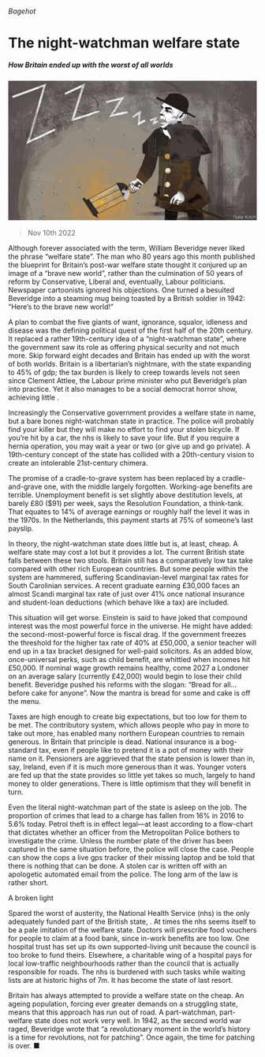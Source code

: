 ###### Bagehot

# The night-watchman welfare state 

##### How Britain ended up with the worst of all worlds 

![image](images/20221112_BRD000.jpg) 

> Nov 10th 2022 

Although forever associated with the term, William Beveridge never liked the phrase “welfare state”. The man who 80 years ago this month published the blueprint for Britain’s post-war welfare state thought it conjured up an image of a “brave new world”, rather than the culmination of 50 years of reform by Conservative, Liberal and, eventually, Labour politicians. Newspaper cartoonists ignored his objections. One turned a besuited Beveridge into a steaming mug being toasted by a British soldier in 1942: “Here’s to the brave new world!”

A plan to combat the five giants of want, ignorance, squalor, idleness and disease was the defining political quest of the first half of the 20th century. It replaced a rather 19th-century idea of a “night-watchman state”, where the government saw its role as offering physical security and not much more. Skip forward eight decades and Britain has ended up with the worst of both worlds. Britain is a libertarian’s nightmare, with the state expanding to 45% of gdp; the tax burden is likely to creep towards levels not seen since Clement Attlee, the Labour prime minister who put Beveridge’s plan into practice. Yet it also manages to be a social democrat horror show, achieving little . 

Increasingly the Conservative government provides a welfare state in name, but a bare bones night-watchman state in practice. The police will probably find your killer but they will make no effort to find your stolen bicycle. If you’re hit by a car, the nhs is likely to save your life. But if you require a hernia operation, you may wait a year or two (or give up and go private). A 19th-century concept of the state has collided with a 20th-century vision to create an intolerable 21st-century chimera.

The promise of a cradle-to-grave system has been replaced by a cradle-and-grave one, with the middle largely forgotten. Working-age benefits are terrible. Unemployment benefit is set slightly above destitution levels, at barely £80 ($91) per week, says the Resolution Foundation, a think-tank. That equates to 14% of average earnings or roughly half the level it was in the 1970s. In the Netherlands, this payment starts at 75% of someone’s last payslip. 

In theory, the night-watchman state does little but is, at least, cheap. A welfare state may cost a lot but it provides a lot. The current British state falls between these two stools. Britain still has a comparatively low tax take compared with other rich European countries. But some people within the system are hammered, suffering Scandinavian-level marginal tax rates for South Carolinian services. A recent graduate earning £30,000 faces an almost Scandi marginal tax rate of just over 41% once national insurance and student-loan deductions (which behave like a tax) are included.

This situation will get worse. Einstein is said to have joked that compound interest was the most powerful force in the universe. He might have added: the second-most-powerful force is fiscal drag. If the government freezes the threshold for the higher tax rate of 40% at £50,000, a senior teacher will end up in a tax bracket designed for well-paid solicitors. As an added blow, once-universal perks, such as child benefit, are whittled when incomes hit £50,000. If nominal wage growth remains healthy, come 2027 a Londoner on an average salary (currently £42,000) would begin to lose their child benefit. Beveridge pushed his reforms with the slogan: “Bread for all…before cake for anyone”. Now the mantra is bread for some and cake is off the menu. 

Taxes are high enough to create big expectations, but too low for them to be met. The contributory system, which allows people who pay in more to take out more, has enabled many northern European countries to remain generous. In Britain that principle is dead. National insurance is a bog-standard tax, even if people like to pretend it is a pot of money with their name on it. Pensioners are aggrieved that the state pension is lower than in, say, Ireland, even if it is much more generous than it was. Younger voters are fed up that the state provides so little yet takes so much, largely to hand money to older generations. There is little optimism that they will benefit in turn. 

Even the literal night-watchman part of the state is asleep on the job. The proportion of crimes that lead to a charge has fallen from 16% in 2016 to 5.6% today. Petrol theft is in effect legal—at least according to a flow-chart that dictates whether an officer from the Metropolitan Police bothers to investigate the crime. Unless the number plate of the driver has been captured in the same situation before, the police will close the case. People can show the cops a live gps tracker of their missing laptop and be told that there is nothing that can be done. A stolen car is written off with an apologetic automated email from the police. The long arm of the law is rather short. 

A broken light 

Spared the worst of austerity, the National Health Service (nhs) is the only adequately funded part of the British state, . At times the nhs seems itself to be a pale imitation of the welfare state. Doctors will prescribe food vouchers for people to claim at a food bank, since in-work benefits are too low. One hospital trust has set up its own supported-living unit because the council is too broke to fund theirs. Elsewhere, a charitable wing of a hospital pays for local low-traffic neighbourhoods rather than the council that is actually responsible for roads. The nhs is burdened with such tasks while waiting lists are at historic highs of 7m. It has become the state of last resort. 

Britain has always attempted to provide a welfare state on the cheap. An ageing population, forcing ever greater demands on a struggling state, means that this approach has run out of road. A part-watchman, part-welfare state does not work very well. In 1942, as the second world war raged, Beveridge wrote that “a revolutionary moment in the world’s history is a time for revolutions, not for patching”. Once again, the time for patching is over. ■






